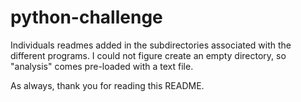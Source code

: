# python-challenge

Individuals readmes added in the subdirectories associated with the different programs.
I could not figure create an empty directory, so "analysis" comes pre-loaded with a text file.

As always, thank you for reading this README.
